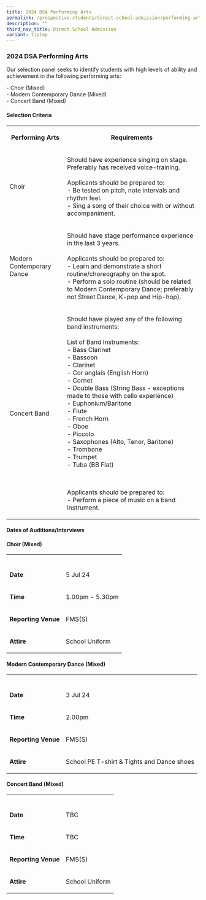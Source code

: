 ```yaml
---
title: 2024 DSA Performing Arts
permalink: /prospective-students/direct-school-admission/performing-arts/
description: ""
third_nav_title: Direct School Admission
variant: tiptap
---
```

<h3>2024 DSA Performing Arts</h3>
<p>Our selection panel seeks to identify students with high levels of ability
and achievement in the following performing arts:</p>
<p>- Choir (Mixed)
<br>- Modern Contemporary Dance (Mixed)
<br>- Concert Band (Mixed)</p>
<h4>Selection Criteria</h4>
<table style="minWidth: 50px">
<colgroup>
<col>
<col>
</colgroup>
<tbody>
<tr>
<th rowspan="1" colspan="1">
<p>Performing Arts</p>
</th>
<th rowspan="1" colspan="1">
<p>Requirements</p>
</th>
</tr>
<tr>
<td rowspan="1" colspan="1">
<p>Choir</p>
</td>
<td rowspan="1" colspan="1">
<p>Should have experience singing on stage. Preferably has received voice-training.
<br>
<br>Applicants should be prepared to:
<br>- Be tested on pitch, note intervals and rhythm feel.
<br>- Sing a song of their choice with or without accompaniment.</p>
</td>
</tr>
<tr>
<td rowspan="1" colspan="1">
<p>Modern Contemporary Dance</p>
</td>
<td rowspan="1" colspan="1">
<p>Should have stage performance experience in the last 3 years.
<br>
<br>Applicants should be prepared to:
<br>- Learn and demonstrate a short routine/choreography on the spot.
<br>- Perform a solo routine (should be related to Modern Contemporary Dance;
preferably not Street Dance, K-pop and Hip-hop).</p>
</td>
</tr>
<tr>
<td rowspan="1" colspan="1">
<p>Concert Band</p>
</td>
<td rowspan="1" colspan="1">
<p>Should have played any of the following band instruments:
<br>
<br>List of Band Instruments:
<br>- Bass Clarinet
<br>- Bassoon
<br>- Clarinet
<br>- Cor anglais (English Horn)
<br>- Cornet
<br>- Double Bass (String Bass - exceptions made to those with cello experience)
<br>- Euphonium/Baritone
<br>- Flute
<br>- French Horn
<br>- Oboe
<br>- Piccolo
<br>- Saxophones (Alto, Tenor, Baritone)
<br>- Trombone
<br>- Trumpet
<br>- Tuba (BB Flat)</p>
<p>&nbsp;</p>
<p>Applicants should be prepared to:
<br>- Perform a piece of music on a band instrument.</p>
</td>
</tr>
</tbody>
</table>
<h4>Dates of Auditions/Interviews</h4>
<h4>Choir (Mixed)</h4>
<table style="minWidth: 50px">
<colgroup>
<col>
<col>
</colgroup>
<tbody>
<tr>
<th rowspan="1" colspan="1">
<p></p>
</th>
<th rowspan="1" colspan="1">
<p></p>
</th>
</tr>
<tr>
<td rowspan="1" colspan="1">
<p><strong>Date</strong>
</p>
</td>
<td rowspan="1" colspan="1">
<p>5 Jul 24</p>
</td>
</tr>
<tr>
<td rowspan="1" colspan="1">
<p><strong>Time</strong>
</p>
</td>
<td rowspan="1" colspan="1">
<p>1.00pm - 5.30pm</p>
</td>
</tr>
<tr>
<td rowspan="1" colspan="1">
<p><strong>Reporting Venue</strong>
</p>
</td>
<td rowspan="1" colspan="1">
<p>FMS(S)</p>
</td>
</tr>
<tr>
<td rowspan="1" colspan="1">
<p><strong>Attire</strong>
</p>
</td>
<td rowspan="1" colspan="1">
<p>School Uniform</p>
</td>
</tr>
</tbody>
</table>
<h4>Modern Contemporary Dance (Mixed)</h4>
<table style="minWidth: 50px">
<colgroup>
<col>
<col>
</colgroup>
<tbody>
<tr>
<th rowspan="1" colspan="1">
<p></p>
</th>
<th rowspan="1" colspan="1">
<p></p>
</th>
</tr>
<tr>
<td rowspan="1" colspan="1">
<p><strong>Date</strong>
</p>
</td>
<td rowspan="1" colspan="1">
<p>3 Jul 24</p>
</td>
</tr>
<tr>
<td rowspan="1" colspan="1">
<p><strong>Time</strong>
</p>
</td>
<td rowspan="1" colspan="1">
<p>2.00pm</p>
</td>
</tr>
<tr>
<td rowspan="1" colspan="1">
<p><strong>Reporting Venue</strong>
</p>
</td>
<td rowspan="1" colspan="1">
<p>FMS(S)</p>
</td>
</tr>
<tr>
<td rowspan="1" colspan="1">
<p><strong>Attire</strong>
</p>
</td>
<td rowspan="1" colspan="1">
<p>School PE T-shirt &amp; Tights and Dance shoes</p>
</td>
</tr>
</tbody>
</table>
<h4>Concert Band (Mixed)</h4>
<table style="minWidth: 50px">
<colgroup>
<col>
<col>
</colgroup>
<tbody>
<tr>
<th rowspan="1" colspan="1">
<p></p>
</th>
<th rowspan="1" colspan="1">
<p></p>
</th>
</tr>
<tr>
<td rowspan="1" colspan="1">
<p><strong>Date</strong>
</p>
</td>
<td rowspan="1" colspan="1">
<p>TBC</p>
</td>
</tr>
<tr>
<td rowspan="1" colspan="1">
<p><strong>Time</strong>
</p>
</td>
<td rowspan="1" colspan="1">
<p>TBC</p>
</td>
</tr>
<tr>
<td rowspan="1" colspan="1">
<p><strong>Reporting Venue</strong>
</p>
</td>
<td rowspan="1" colspan="1">
<p>FMS(S)</p>
</td>
</tr>
<tr>
<td rowspan="1" colspan="1">
<p><strong>Attire</strong>
</p>
</td>
<td rowspan="1" colspan="1">
<p>School Uniform</p>
</td>
</tr>
</tbody>
</table>
<p></p>